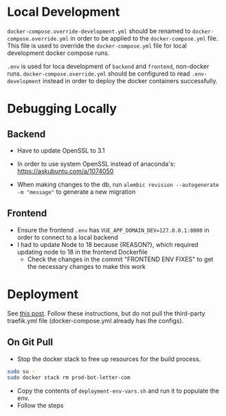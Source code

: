 # Local Development
`docker-compose.override-development.yml` should be renamed to `docker-compose.override.yml` in order to
be applied to the `docker-compose.yml` file. This file is used to override the `docker-compose.yml` file for local
development docker compose runs.

`.env` is used for loca development of `backend` and `frontend`, non-docker runs. `docker-compose.override.yml`
should be configured to read `.env-development` instead in order to deploy the docker containers successfully.

# Debugging Locally

## Backend

- Have to update OpenSSL to 3.1
- In order to use system OpenSSL instead of anaconda's: https://askubuntu.com/a/1074050

- When making changes to the db, run `alembic revision --autogenerate -m "message"` to generate a new migration

## Frontend

- Ensure the frontend `.env` has `VUE_APP_DOMAIN_DEV=127.0.0.1:8000` in order to connect to a local backend
- I had to update Node to 18 because {REASON?}, which required updating node to 18 in the frontend Dockerfile
  - Check the changes in the commit "FRONTEND ENV FIXES" to get the necessary changes to make this work

# Deployment

See [this post](https://github.com/tiangolo/full-stack-fastapi-postgresql/issues/322).
Follow these instructions, but do not pull the third-party traefik.yml file (docker-compose.yml already has the configs).

## On Git Pull
- Stop the docker stack to free up resources for the build process.
```bash
sudo su -
sudo docker stack rm prod-bot-letter-com
```
- Copy the contents of `deployment-env-vars.sh` and run it to populate the env.
- Follow the steps 
